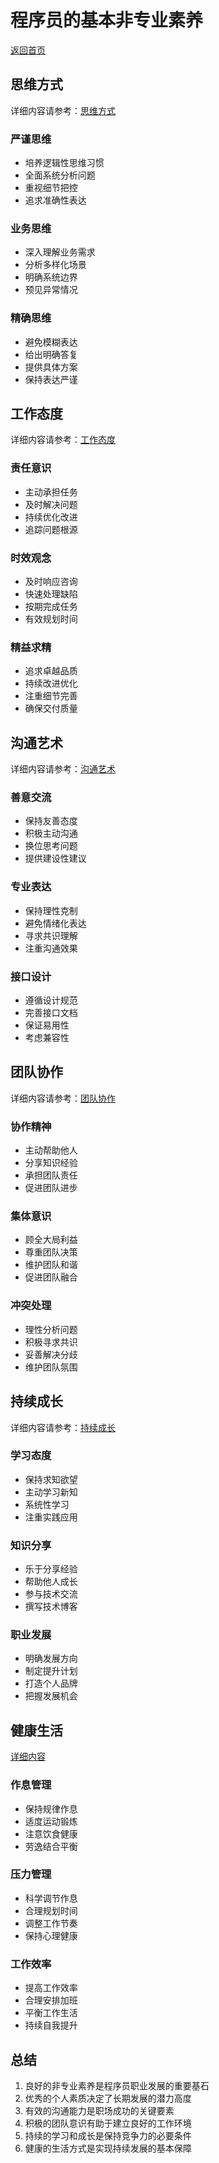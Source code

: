 # 程序员的基本非专业素养

[返回首页](../README.md)

## 思维方式

详细内容请参考：[思维方式](./thinking-mode.md)

### 严谨思维
- 培养逻辑性思维习惯
- 全面系统分析问题
- 重视细节把控
- 追求准确性表达

### 业务思维
- 深入理解业务需求
- 分析多样化场景
- 明确系统边界
- 预见异常情况

### 精确思维
- 避免模糊表达
- 给出明确答复
- 提供具体方案
- 保持表达严谨

## 工作态度

详细内容请参考：[工作态度](./work-attitude.md)

### 责任意识
- 主动承担任务
- 及时解决问题
- 持续优化改进
- 追踪问题根源

### 时效观念
- 及时响应咨询
- 快速处理缺陷
- 按期完成任务
- 有效规划时间

### 精益求精
- 追求卓越品质
- 持续改进优化
- 注重细节完善
- 确保交付质量

## 沟通艺术

详细内容请参考：[沟通艺术](./communication-art.md)

### 善意交流
- 保持友善态度
- 积极主动沟通
- 换位思考问题
- 提供建设性建议

### 专业表达
- 保持理性克制
- 避免情绪化表达
- 寻求共识理解
- 注重沟通效果

### 接口设计
- 遵循设计规范
- 完善接口文档
- 保证易用性
- 考虑兼容性

## 团队协作

详细内容请参考：[团队协作](./team-collaboration.md)

### 协作精神
- 主动帮助他人
- 分享知识经验
- 承担团队责任
- 促进团队进步

### 集体意识
- 顾全大局利益
- 尊重团队决策
- 维护团队和谐
- 促进团队融合

### 冲突处理
- 理性分析问题
- 积极寻求共识
- 妥善解决分歧
- 维护团队氛围

## 持续成长

详细内容请参考：[持续成长](./continuous-growth.md)

### 学习态度
- 保持求知欲望
- 主动学习新知
- 系统性学习
- 注重实践应用

### 知识分享
- 乐于分享经验
- 帮助他人成长
- 参与技术交流
- 撰写技术博客

### 职业发展
- 明确发展方向
- 制定提升计划
- 打造个人品牌
- 把握发展机会

## 健康生活

[详细内容](./healthy-life.md)

### 作息管理
- 保持规律作息
- 适度运动锻炼
- 注意饮食健康
- 劳逸结合平衡

### 压力管理
- 科学调节作息
- 合理规划时间
- 调整工作节奏
- 保持心理健康

### 工作效率
- 提高工作效率
- 合理安排加班
- 平衡工作生活
- 持续自我提升

## 总结

1. 良好的非专业素养是程序员职业发展的重要基石
2. 优秀的个人素质决定了长期发展的潜力高度
3. 有效的沟通能力是职场成功的关键要素
4. 积极的团队意识有助于建立良好的工作环境
5. 持续的学习和成长是保持竞争力的必要条件
6. 健康的生活方式是实现持续发展的基本保障
